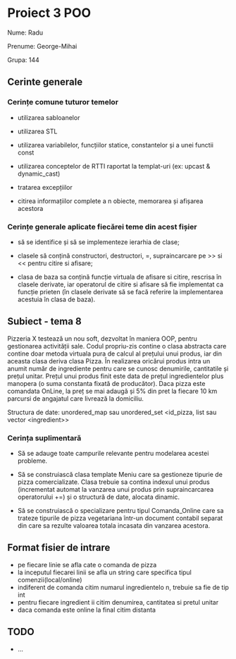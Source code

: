 # Proiect 3 POO

Nume: Radu

Prenume: George-Mihai

Grupa: 144

## Cerinte generale

### Cerințe comune tuturor temelor

- utilizarea sabloanelor

- utilizarea STL

- utilizarea variabilelor, funcțiilor statice, constantelor și a unei functii const

- utilizarea conceptelor de RTTI raportat la templat-uri (ex: upcast & dynamic_cast)

- tratarea excepțiilor

- citirea informațiilor complete a n obiecte, memorarea și afișarea acestora

### Cerințe generale aplicate fiecărei teme din acest fișier

- să se identifice și să se implementeze ierarhia de clase;

- clasele să conțină constructori, destructori, =, supraincarcare pe >> si <<
pentru citire si afisare;

- clasa de baza sa conțină funcție virtuala de afisare si citire, rescrisa în
clasele derivate, iar operatorul de citire si afisare să fie implementat ca
funcție prieten (în clasele derivate să se facă referire la implementarea
acestuia în clasa de baza).

## Subiect - tema 8

Pizzeria X testează un nou soft, dezvoltat în maniera OOP, pentru gestionarea
activității sale. Codul propriu-zis contine o clasa abstracta care contine doar
metoda virtuala pura de calcul al prețului unui produs, iar din aceasta clasa
deriva clasa Pizza. În realizarea oricărui produs intra un anumit număr de
ingrediente pentru care se cunosc denumirile, cantitatile și prețul unitar.
Prețul unui produs finit este data de prețul ingredientelor plus manopera (o
suma constanta fixată de producător). Daca pizza este comandata OnLine, la preț
se mai adaugă și 5% din pret la fiecare 10 km parcursi de angajatul care
livrează la domiciliu.

Structura de date: unordered_map sau unordered_set
<id_pizza, list sau vector \<ingredient>>

### Cerința suplimentară

- Să se adauge toate campurile relevante pentru modelarea acestei probleme.

- Să se construiască clasa template Meniu care sa gestioneze tipurie de pizza
comercializate. Clasa trebuie sa contina indexul unui produs (incrementat
automat la vanzarea unui produs  prin supraincarcarea operatorului +=) și o
structură de date, alocata dinamic.

- Să se construiască o specializare pentru tipul Comanda_Online care sa trateze
tipurile de pizza vegetariana într-un document contabil separat din care sa
rezulte valoarea totala incasata din vanzarea acestora.

## Format fisier de intrare

- pe fiecare linie se afla cate o comanda de pizza
- la inceputul fiecarei linii se afla un string care specifica tipul comenzii(local/online)
- indiferent de comanda citim numarul ingredientelo n, trebuie sa fie de tip int
- pentru fiecare ingredient ii citim denumirea, cantitatea si pretul unitar
- daca comanda este online la final citim distanta

## TODO

- ...
